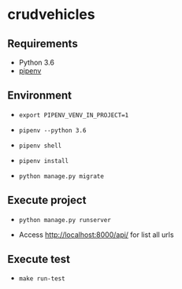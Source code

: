# crudvehicles

## Requirements
* Python 3.6
* [pipenv](https://docs.pipenv.org/)

## Environment
* `export PIPENV_VENV_IN_PROJECT=1`
* `pipenv --python 3.6`
* `pipenv shell`
* `pipenv install`

* `python manage.py migrate`

## Execute project

* `python manage.py runserver`

* Access [http://localhost:8000/api/](http://localhost:8000/api/) for list all urls

## Execute test
* `make run-test`
